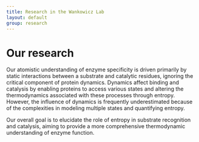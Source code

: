 ```yaml
---
title: Research in the Wankowicz Lab
layout: default
group: research
---
```


<div class="row">

# Our research
Our atomistic understanding of enzyme specificity is driven primarily by static interactions between a substrate and catalytic residues, ignoring the critical component of protein dynamics. Dynamics affect binding and catalysis by enabling proteins to access various states and altering the thermodynamics associated with these processes through entropy. However, the influence of dynamics is frequently underestimated because of the complexities in modeling multiple states and quantifying entropy. 

Our overall goal is to elucidate the role of entropy in substrate recognition and catalysis, aiming to provide a more comprehensive thermodynamic understanding of enzyme function. 
